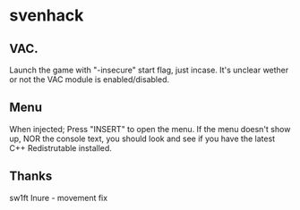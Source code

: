 
# svenhack

## VAC.
Launch the game with "-insecure" start flag, just incase.
It's unclear wether or not the VAC module is enabled/disabled.

## Menu
When injected; Press "INSERT" to open the menu.
If the menu doesn't show up, NOR the console text, you should look and see if you have the latest
C++ Redistrutable installed.

## Thanks
sw1ft
Inure - movement fix